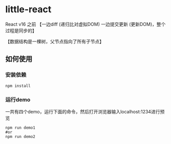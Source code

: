 # little-react
React v16 之前
【一边diff (递归比对虚拟DOM) 一边提交更新 (更新DOM)，整个过程是同步的】

【数据结构是一棵树，父节点指向了所有子节点】

## 如何使用

### 安装依赖

`npm install`

### 运行demo
一共有四个demo，运行下面的命令，然后打开浏览器输入localhost:1234进行预览
```shell
npm run demo1
#or
npm run demo2
```
